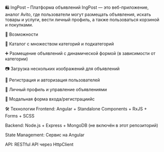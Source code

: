 🛍️ IngPost – Платформа объявлений
IngPost — это веб-приложение, аналог Avito, где пользователи могут размещать объявления, искать товары и услуги, вести личный профиль, а также пользоваться корзиной и покупками.

🚀 Возможности

📄 Каталог с множеством категорий и подкатегорий

➕ Размещение объявлений с динамической формой (в зависимости от категории)

📷 Загрузка нескольких изображений для объявлений

👤 Регистрация и авторизация пользователей

📁 Личный профиль и управление объявлениями

🧠 Модальная форма входа/регистрациийс

🛠️ Технологии
Frontend: Angular + Standalone Components + RxJS + Forms + SCSS

Backend: Node.js + Express + MongoDB (не включён в этот репозиторий)

State Management: Сервис на Angular

API: RESTful API через HttpClient
